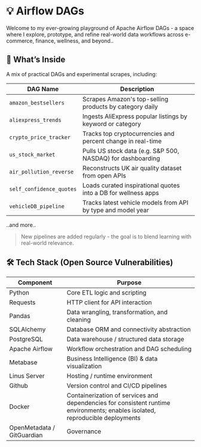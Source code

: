 # 💡 Airflow DAGs

Welcome to my ever-growing playground of Apache Airflow DAGs - a space where I explore, prototype, and refine real-world data workflows across e-commerce, finance, wellness, and beyond..

## 🧪 What’s Inside

A mix of practical DAGs and experimental scrapes, including:

| DAG Name                | Description                                                     |
|------------------------|-----------------------------------------------------------------|
| `amazon_bestsellers`   | Scrapes Amazon's top-selling products by category daily         |
| `aliexpress_trends`    | Ingests AliExpress popular listings by keyword or category       |
| `crypto_price_tracker` | Tracks top cryptocurrencies and percent change in real-time      |
| `us_stock_market`      | Pulls US stock data (e.g. S&P 500, NASDAQ) for dashboarding       |
| `air_pollution_reverse`| Reconstructs UK air quality dataset from open APIs               |
| `self_confidence_quotes`| Loads curated inspirational quotes into a DB for wellness apps  |
|`vehicleDB_pipeline`   | Tracks latest vehicle models from API by type and model year     |

..and more..

> New pipelines are added regularly - the goal is to blend learning with real-world relevance.

## 🛠️ Tech Stack (Open Source Vulnerabilities)


| Component        | Purpose                        |
|------------------|--------------------------------|
| Python           | Core ETL logic and scripting               |
| Requests         | HTTP client for API interaction                |
| Pandas           | Data wrangling, transformation, and cleaning   |
| SQLAlchemy       | Database ORM and connectivity abstraction           |
| PostgreSQL       | Data warehouse / structured data storage               |
| Apache Airflow   | Workflow orchestration and DAG scheduling |
| Metabase       	 | Business Intelligence (BI) & data visualization |
| Linus	Server     | Hosting / runtime environment |
| Github	         | Version control and CI/CD pipelines                              |
| Docker           | Containerization of services and dependencies for consistent runtime environments; enables isolated, reproducible deployments |
| OpenMetadata / GitGuardian | Governance         |
